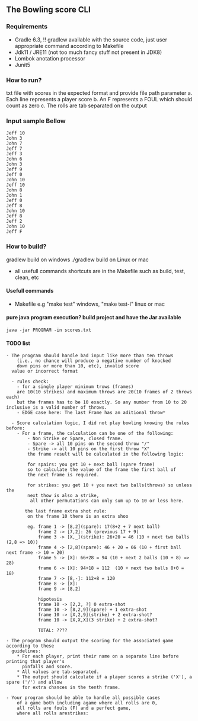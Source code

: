 ## The Bowling score CLI

### Requirements
 - Gradle 6.3, !! gradlew available with the source code, just user appropriate command according to Makefile
 - Jdk11 / JRE11 (not too much fancy stuff not present in JDK8)
 - Lombok anotation processor
 - Junit5

### How to run?
txt file with scores in the expected format and provide file path parameter
    a. Each line represents a player score
    b. An F represents a FOUL which should count as zero
    c. The rolls are tab separated on the output

### Input sample Bellow
```
Jeff 10
John 3
John 7
Jeff 7
Jeff 3
John 6
John 3
Jeff 9
Jeff 0
John 10
Jeff 10
John 8
John 1
Jeff 0
Jeff 8
John 10
Jeff 8
Jeff 2
John 10
Jeff F
```

### How to build?
gradlew build on windows
./gradlew build on Linux or mac

 - all usefull commands shortcuts are in the Makefile such as build, test, clean, etc

#### Usefull commands
 - Makefile e.g "make test" windows, "make test-l" linux or mac

#### pure java program execution? build project and have the Jar available
```
java -jar PROGRAM -in scores.txt 
```


#### TODO list

    - The program should handle bad input like more than ten throws 
        (i.e., no chance will produce a negative number of knocked 
        down pins or more than 10, etc), invalid score
      value or incorrect format 
      
      - rules check:
        - for a single player minimum trows (frames) 
        are 10(10 strikes) and maximum throws are 20(10 frames of 2 throws each)
        but the frames has to be 10 exactly. So any number from 10 to 20 inclusive is a valid number of throws.
        - EDGE case here: The last Frame has an aditional throw*
        
      - Score calculation logic, I did not play bowling knowing the rules before:
        - For a frame, the calculation can be one of the following:
            - Non Strike or Spare, closed frame.
            - Spare -> all 10 pins on the second throw "/"
            - Strike -> all 10 pins on the first throw "X"
            the frame result will be calculated in the following logic:
            
            for spairs: you get 10 + next ball (spare frame) 
            so to calculate the value of the frame the first ball of 
            the next frame is required.
            
            for strikes: you get 10 + you next two balls(throws) so unless the 
            next thow is also a strike,
             all other permutations can only sum up to 10 or less here.
             
           the last frame extra shot rule:
            on the frame 10 there is an extra shoo
            
            eg. frame 1 -> [8,2](spare): 17(8+2 + 7 next ball) 
                frame 2 -> [7,2]: 26 (previous 17 + 9)
                frame 3 -> [X,_](strike): 26+20 = 46 (10 + next two balls (2,8 => 10))
                frame 4 -> [2,8](spare): 46 + 20 = 66 (10 + first ball next frame -> 10 = 20)
                frame 5 -> [X]: 66+28 = 94 (10 + next 2 balls (10 + 8) => 28)
                frame 6 -> [X]: 94+18 = 112  (10 + next two balls 8+0 = 18)
                frame 7 -> [8,-]: 112+8 = 120
                frame 8 -> [X]:
                frame 9 -> [8,2]
                
                hipotesis
                frame 10 -> [2,2, ?] 0 extra-shot
                frame 10 -> [8,2,9](spare) + 1 extra-shot
                frame 10 -> [X,2,9](strike) + 2 extra-shot?
                frame 10 -> [X,X,X](3 strike) + 2 extra-shot?
                
                TOTAL: ????
      
    - The program should output the scoring for the associated game according to these
      guidelines:
        * For each player, print their name on a separate line before printing that player's
          pinfalls and score.
        * All values are tab-separated.
        * The output should calculate if a player scores a strike ('X'), a spare ('/') and allow
          for extra chances in the tenth frame.
          
    - Your program should be able to handle all possible cases 
        of a game both including agame where all rolls are 0, 
        all rolls are fouls (F) and a perfect game, 
        where all rolls arestrikes: